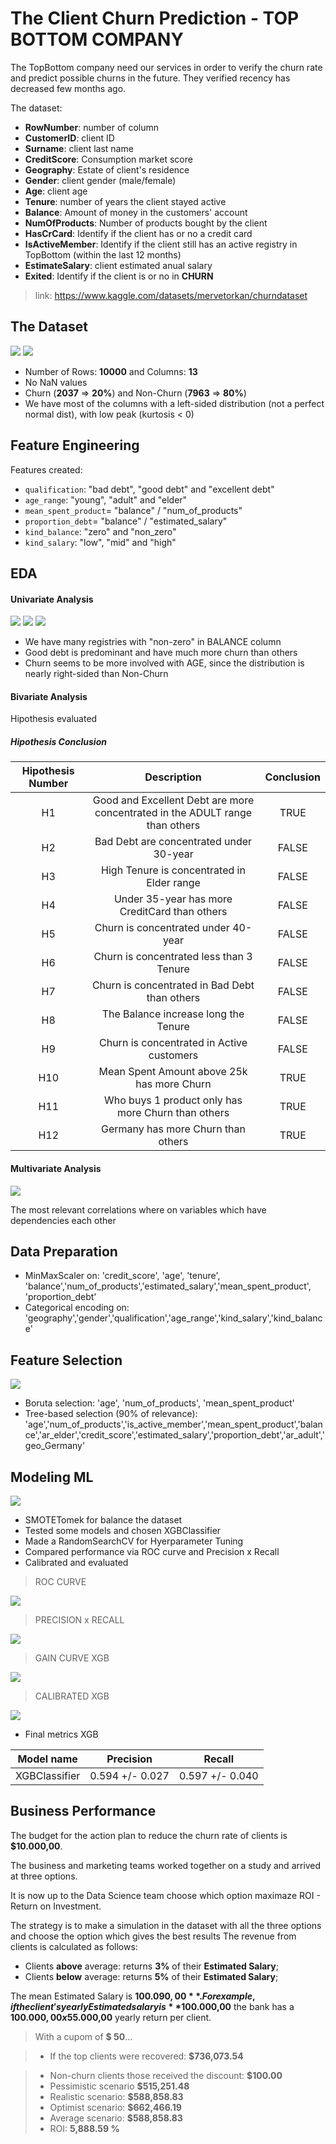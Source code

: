 # The Client Churn Prediction - TOP BOTTOM COMPANY

The TopBottom company need our services in order to verify the churn rate and predict possible churns in the future. They verified recency has decreased few months ago.

The dataset:
- **RowNumber**: number of column
- **CustomerID**: client ID
- **Surname**: client last name
- **CreditScore**: Consumption market score
- **Geography**: Estate of client's residence
- **Gender**: client gender (male/female)
- **Age**: client age
- **Tenure**: number of years the client stayed active
- **Balance**: Amount of money in the customers' account
- **NumOfProducts**: Number of products bought by the client
- **HasCrCard**: Identify if the client has or no a credit card
- **IsActiveMember**: Identify if the client still has an active registry in TopBottom (within the last 12 months)
- **EstimateSalary**: client estimated anual salary
- **Exited**: Identify if the client is or no in **CHURN**

> link: https://www.kaggle.com/datasets/mervetorkan/churndataset

## The Dataset
![](img/dataset.PNG)
![](img/preview_analysis.PNG)

- Number of Rows: **10000** and Columns: **13**
- No NaN values
- Churn (**2037** => **20%**) and Non-Churn (**7963** => **80%**)
- We have most of the columns with a left-sided distribution (not a perfect normal dist), with low peak (kurtosis < 0)

## Feature Engineering

Features created:
- `qualification`: "bad debt", "good debt" and "excellent debt"
- `age_range`: "young", "adult" and "elder"
- `mean_spent_product`= "balance" / "num_of_products"
- `proportion_debt`= "balance" / "estimated_salary"
- `kind_balance`: "zero" and "non_zero"
- `kind_salary`: "low", "mid" and "high"

## EDA
#### Univariate Analysis
![](img/univariate_analysis.PNG)
![](img/univariate_analysis2.PNG)
![](img/univariate_analysis3.PNG)
- We have many registries with "non-zero" in BALANCE column
- Good debt is predominant and have much more churn than others
- Churn seems to be more involved with AGE, since the distribution is nearly right-sided than Non-Churn

#### Bivariate Analysis

Hipothesis evaluated
##### Hipothesis Conclusion

| Hipothesis Number | Description | Conclusion |
|:----------------:|:------------:|:-----------:|
|  H1 | Good and Excellent Debt are more concentrated in the ADULT range than others | TRUE |
| H2 | Bad Debt are concentrated under 30-year |  FALSE |
|  H3 | High Tenure is concentrated in Elder range |  FALSE |
|  H4 | Under 35-year has more CreditCard than others |  FALSE |
| H5 | Churn is concentrated under 40-year |  FALSE |
|  H6 | Churn is concentrated less than 3 Tenure |  FALSE |
|  H7 | Churn is concentrated in Bad Debt than others |  FALSE |
|  H8 | The Balance increase long the Tenure |  FALSE |
| H9 | Churn is concentrated in Active customers |  FALSE |
| H10 | Mean Spent Amount above 25k has more Churn |  TRUE |
| H11 | Who buys 1 product only has more Churn than others |  TRUE |
| H12 | Germany has more Churn than others | TRUE |

#### Multivariate Analysis
![](img/multivariate_analysis.PNG)

The most relevant correlations where on variables which have dependencies each other


## Data Preparation
- MinMaxScaler on: 'credit_score', 'age', 'tenure', 'balance','num_of_products','estimated_salary','mean_spent_product', 'proportion_debt'
- Categorical encoding on: 'geography','gender','qualification','age_range','kind_salary','kind_balance'


## Feature Selection
![](img/feature_importance.PNG)
- Boruta selection: 'age', 'num_of_products', 'mean_spent_product'
- Tree-based selection (90% of relevance): 'age','num_of_products','is_active_member','mean_spent_product','balance','ar_elder','credit_score','estimated_salary','proportion_debt','ar_adult','geo_Germany'

## Modeling ML
![](img/model_compared.PNG)
- SMOTETomek for balance the dataset
- Tested some models and chosen XGBClassifier
- Made a RandomSearchCV for Hyerparameter Tuning
- Compared performance via ROC curve and Precision x Recall
- Calibrated and evaluated

> ROC CURVE

![](img/roc_curve.PNG)


> PRECISION x RECALL

![](img/precision_recall.PNG)

> GAIN CURVE XGB

![](img/gain_curve_xgb.PNG)

> CALIBRATED XGB

![](img/calibration_curve.PNG)

- Final metrics XGB

| Model name | Precision | Recall |
|:-----------:|:--------:|:-----------:|
| XGBClassifier| 0.594 +/- 0.027 | 0.597 +/- 0.040 |



## Business Performance
The budget for the action plan to reduce the churn rate of clients is **$10.000,00**. 

The business and marketing teams worked together on a study and arrived at three options. 

It is now up to the Data Science team choose which option maximaze ROI - Return on Investment.

The strategy is to make a simulation in the dataset with all the three options and choose the option which gives the best results The revenue from clients is calculated as follows:
- Clients **above** average: returns **3%** of their **Estimated Salary**;
- Clients **below** average: returns **5%** of their **Estimated Salary**;

The mean Estimated Salary is **$100.090,00**. 
For example, if the client's yearly Estimated salary is **$100.000,00** the bank has a **$100.000,00 x 5%** = **$5.000,00** yearly return per client.


> With a cupom of **$ 50**...

> - If the top clients were recovered: **$736,073.54**

> - Non-churn clients those received the discount: **$100.00**
> - Pessimistic scenario **$515,251.48**
> - Realistic scenario: **$588,858.83**
> - Optimist scenario: **$662,466.19**
> - Average scenario: **$588,858.83**
> - ROI: **5,888.59 %**
